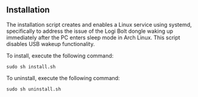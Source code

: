 
## Installation
The installation script creates and enables a Linux service using systemd, specifically to address the issue of the Logi Bolt dongle waking up immediately after the PC enters sleep mode in Arch Linux. This script disables USB wakeup functionality.

To install, execute the following command: 

```shell
sudo sh install.sh
```

To uninstall, execute the following command: 

```shell
sudo sh uninstall.sh
```

